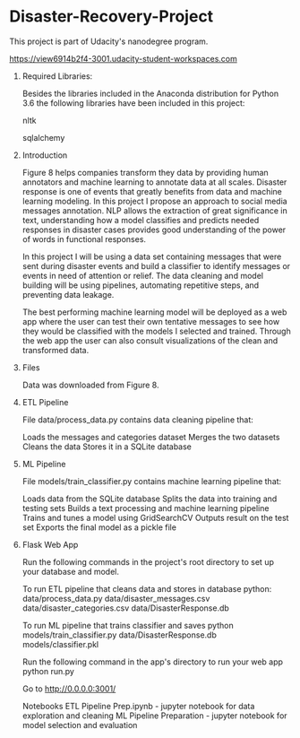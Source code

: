 # Disaster-Recovery-Project
This project is part of Udacity's nanodegree program. 


https://view6914b2f4-3001.udacity-student-workspaces.com

1. Required Libraries:

   Besides the libraries included in the Anaconda distribution for Python 3.6 the following libraries have been included in this project:

   nltk

   sqlalchemy


2. Introduction

   Figure 8 helps companies transform they data by providing human annotators and machine learning to annotate data at all scales. Disaster response is one of events that        greatly benefits from data and machine learning modeling. In this project I propose an approach to social media messages annotation. NLP allows the extraction of great        significance in text, understanding how a model classifies and predicts needed responses in disaster cases provides good understanding of the power of words in functional    responses.

   In this project I will be using a data set containing messages that were sent during disaster events and build a classifier to identify messages or events in need of          attention or relief. The data cleaning and model building will be using pipelines, automating repetitive steps, and preventing data leakage.

   The best performing machine learning model will be deployed as a web app where the user can test their own tentative messages to see how they would be classified with the    models I selected and trained. Through the web app the user can also consult visualizations of the clean and transformed data.


3. Files

   Data was downloaded from Figure 8.


4. ETL Pipeline

   File data/process_data.py contains data cleaning pipeline that:

   Loads the messages and categories dataset
   Merges the two datasets
   Cleans the data
   Stores it in a SQLite database


5. ML Pipeline

   File models/train_classifier.py contains machine learning pipeline that:

   Loads data from the SQLite database
   Splits the data into training and testing sets
   Builds a text processing and machine learning pipeline
   Trains and tunes a model using GridSearchCV
   Outputs result on the test set
   Exports the final model as a pickle file


6. Flask Web App


   Run the following commands in the project's root directory to set up your database and model.

   To run ETL pipeline that cleans data and stores in database python: data/process_data.py data/disaster_messages.csv data/disaster_categories.csv data/DisasterResponse.db

   To run ML pipeline that trains classifier and saves python models/train_classifier.py data/DisasterResponse.db models/classifier.pkl

   Run the following command in the app's directory to run your web app python run.py

   Go to http://0.0.0.0:3001/

   Notebooks ETL Pipeline Prep.ipynb - jupyter notebook for data exploration and cleaning ML Pipeline Preparation - jupyter notebook for model selection and evaluation
